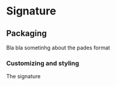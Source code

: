 # Signature



## Packaging

Bla bla sometinhg about the pades format

### Customizing and styling

The signature

